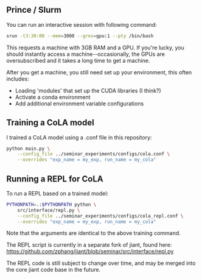 ## Prince / Slurm

You can run an interactive session with following command:

```bash
srun -t3:30:00 --mem=3000 --gres=gpu:1 --pty /bin/bash
```

This requests a machine with 3GB RAM and a GPU. If you're lucky, you should instantly access a machine--occasionally, the GPUs are oversubscribed and it takes a long time to get a machine.

After you get a machine, you still need set up your environment, this often includes:

* Loading 'modules' that set up the CUDA libraries (I think?)
* Activate a conda environment
* Add additional environment variable configurations

## Training a CoLA model

I trained a CoLA model using a .conf file in this repository:

```bash
python main.py \
    --config_file ../seminar_experiments/configs/cola.conf \
    --overrides "exp_name = my_exp, run_name = my_cola"
```

## Running a REPL for CoLA

To run a REPL based on a trained model:
```bash
PYTHONPATH=.:$PYTHONPATH python \
    src/interface/repl.py \
    --config_file ../seminar_experiments/configs/cola_repl.conf \
    --overrides "exp_name = my_exp, run_name = my_cola"
```

Note that the arguments are identical to the above training command.

The REPL script is currently in a separate fork of jiant, found here: https://github.com/zphang/jiant/blob/seminar/src/interface/repl.py

The REPL code is still subject to change over time, and may be merged into the core jiant code base in the future.
